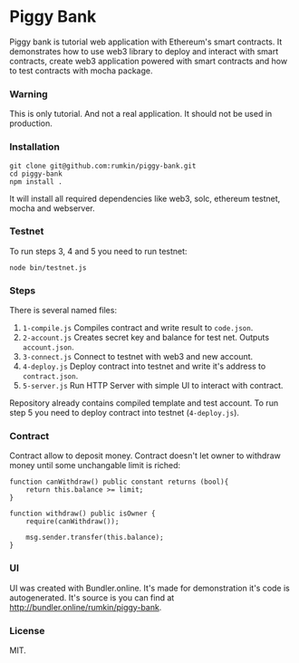 # Piggy Bank

Piggy bank is tutorial web application with Ethereum's smart contracts.
It demonstrates how to use web3 library to deploy and interact with smart
contracts, create web3 application powered with smart contracts and how
to test contracts with mocha package.

### Warning

This is only tutorial. And not a real application. It should not
be used in production.

### Installation

```shell
git clone git@github.com:rumkin/piggy-bank.git
cd piggy-bank
npm install .
```

It will install all required dependencies like web3, solc, ethereum testnet,
mocha and webserver.

### Testnet

To run steps 3, 4 and 5 you need to run testnet:

```
node bin/testnet.js
```

### Steps

There is several named files:

1. `1-compile.js` Compiles contract and write result to `code.json`.
2. `2-account.js` Creates secret key and balance for test net. Outputs `account.json`.
3. `3-connect.js` Connect to testnet with web3 and new account.
4. `4-deploy.js` Deploy contract into testnet and write it's address to `contract.json`.
5. `5-server.js` Run HTTP Server with simple UI to interact with contract.

Repository already contains compiled template and test account. To run step
5 you need to deploy contract into testnet (`4-deploy.js`).

### Contract

Contract allow to deposit money. Contract doesn't let owner to withdraw money
until some unchangable limit is riched:

```solidity
function canWithdraw() public constant returns (bool){
    return this.balance >= limit;
}

function withdraw() public isOwner {
    require(canWithdraw());

    msg.sender.transfer(this.balance);
}
```

### UI

UI was created with Bundler.online. It's made for demonstration it's code is autogenerated. It's source is you can find at
http://bundler.online/rumkin/piggy-bank.

### License

MIT.
